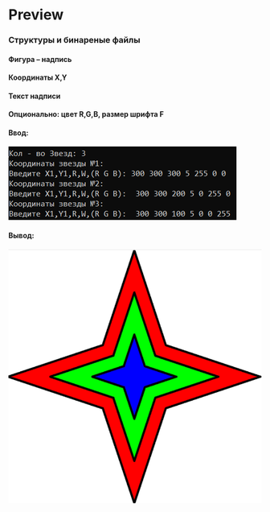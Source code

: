 # Preview

### Структуры и бинареные файлы
#### Фигура – надпись
#### Координаты X,Y
#### Текст надписи
#### Опционально: цвет R,G,B, размер шрифта F
#### Ввод:
![](image/1.png)
#### Вывод:
![](image/z.png)

